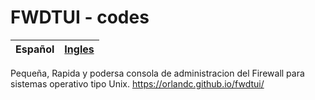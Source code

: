 # FWDTUI - codes

| Español | [Ingles](https://github.com/orlandc/fwdtui-code/) |
| :---    |                                            -----: |

Pequeña, Rapida y podersa consola de administracion del Firewall para sistemas operativo tipo Unix.  https://orlandc.github.io/fwdtui/
